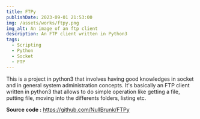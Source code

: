 ```yaml
---
title: FTPy
publishDate: 2023-09-01 21:53:00
img: /assets/works/ftpy.png
img_alt: An image of an ftp client
description: An FTP client written in Python3  
tags:
  - Scripting
  - Python
  - Socket
  - FTP
---
```


This is a project in python3 that involves having good knowledges in socket and in general system administration concepts. It's basically an FTP client written in python3 that allows to do simple operation like getting a file, putting file, moving into the differents folders, listing etc.
<br>

**Source code :** https://github.com/NullBrunk/FTPy 